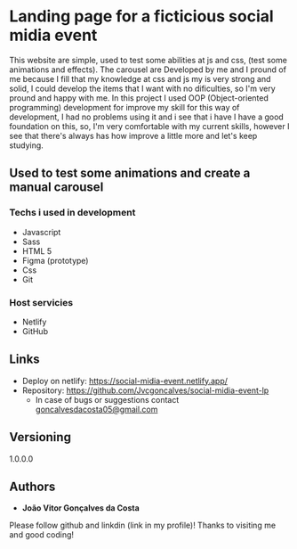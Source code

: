 # Landing page for a ficticious social midia event

This website are simple, used to test some abilities at js and css, (test some animations and effects). The carousel are Developed by me and I pround of me because I fill that my knowledge at css and js my is very strong and solid, I could develop the items that I want with no dificulties, so I'm very pround and happy with me. In this project I used OOP (Object-oriented programming) development for improve my skill for this way of development, I had no problems using it and i see that i have I have a good foundation on this, so, I'm very comfortable with my current skills, however I see that there's always has how improve a little more and let's keep studying.

## Used to test some animations and create a manual carousel

### Techs i used in development
- Javascript
- Sass
- HTML 5
- Figma (prototype)
- Css
- Git

### Host servicies
- Netlify
- GitHub

## Links

- Deploy on netlify: https://social-midia-event.netlify.app/
- Repository: https://github.com/Jvcgoncalves/social-midia-event-lp
  - In case of bugs or suggestions contact goncalvesdacosta05@gmail.com

## Versioning

1.0.0.0

## Authors

- **João Vitor Gonçalves da Costa**

Please follow github and linkdin (link in my profile)!
Thanks to visiting me and good coding!
